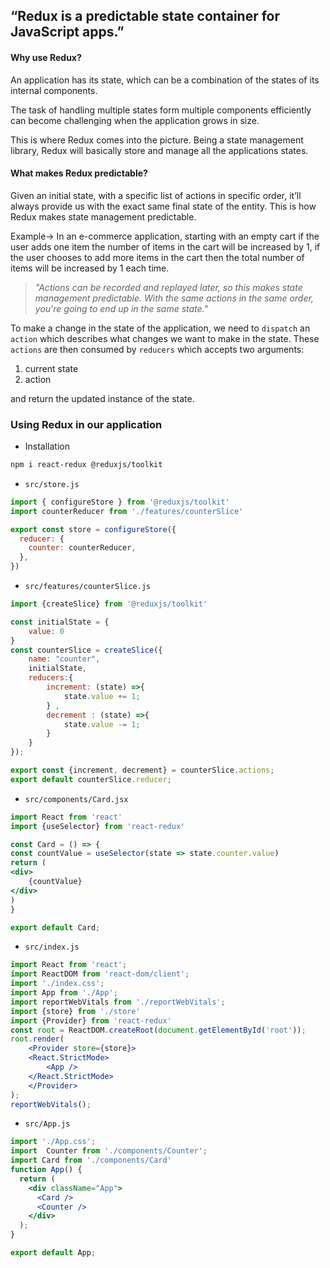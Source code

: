 ## “Redux is a predictable state container for JavaScript apps.”

#### Why use Redux?

An application has its state, which can be a combination of the states of its internal components.

The task of handling multiple states form multiple components efficiently can become challenging when the application grows in size.

This is where Redux comes into the picture. Being a state management library, Redux will basically store and manage all the applications states.

#### What makes Redux predictable?
    
Given an initial state, with a specific list of actions in specific order, it’ll always provide us with the exact same final state of the entity. This is how Redux makes state management predictable.

Example→ In an e-commerce application, starting with an empty cart if the user adds one item the number of items in the cart will be increased by 1, if the user chooses to add more items in the cart then the total number of items will be increased by 1 each time.

> _"Actions can be recorded and replayed later, so this makes state management predictable. With the same actions in the same order, you're going to end up in the same state."_

To make a change in the state of the application, we need to `dispatch` an `action` which describes what changes we want to make in the state. These `actions` are then consumed by `reducers` which accepts two arguments:

1. current state
2. action

and return the updated instance of the state.

### Using Redux in our application

- Installation

```bash
npm i react-redux @reduxjs/toolkit
```

- `src/store.js`

```jsx
import { configureStore } from '@reduxjs/toolkit'
import counterReducer from './features/counterSlice'

export const store = configureStore({
  reducer: {
	counter: counterReducer,
  },
})
```

- `src/features/counterSlice.js`

```jsx
import {createSlice} from '@reduxjs/toolkit'

const initialState = {
	value: 0
}
const counterSlice = createSlice({
	name: "counter",
	initialState,
	reducers:{
		increment: (state) =>{
			state.value += 1;
		} ,
		decrement : (state) =>{
			state.value -= 1;
		}
	}
});

export const {increment, decrement} = counterSlice.actions;
export default counterSlice.reducer;
```

- `src/components/Card.jsx`


```jsx
import React from 'react'
import {useSelector} from 'react-redux'

const Card = () => {
const countValue = useSelector(state => state.counter.value)
return (
<div>
	{countValue}
</div>
)
}

export default Card;
```

- `src/index.js`

```jsx
import React from 'react';
import ReactDOM from 'react-dom/client';
import './index.css';
import App from './App';
import reportWebVitals from './reportWebVitals';
import {store} from './store'
import {Provider} from 'react-redux'
const root = ReactDOM.createRoot(document.getElementById('root'));
root.render(
	<Provider store={store}>
	<React.StrictMode>
		<App />
	</React.StrictMode>
	</Provider>
);
reportWebVitals();

```

- `src/App.js`

```jsx
import './App.css';
import  Counter from './components/Counter';
import Card from './components/Card'
function App() {
  return (
	<div className="App">
	  <Card />
	  <Counter />
	</div>
  );
}

export default App;

```